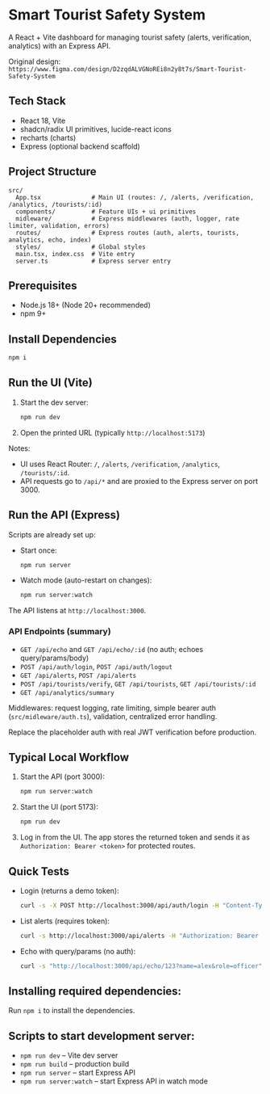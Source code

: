 
  # Smart Tourist Safety System

  A React + Vite dashboard for managing tourist safety (alerts, verification, analytics) with an Express API.

  Original design: `https://www.figma.com/design/D2zqdALVGNoREi8n2y8t7s/Smart-Tourist-Safety-System`

  ## Tech Stack

  - React 18, Vite
  - shadcn/radix UI primitives, lucide-react icons
  - recharts (charts)
  - Express (optional backend scaffold)

  ## Project Structure

  ```
  src/
    App.tsx              # Main UI (routes: /, /alerts, /verification, /analytics, /tourists/:id)
    components/          # Feature UIs + ui primitives
    midleware/           # Express middlewares (auth, logger, rate limiter, validation, errors)
    routes/              # Express routes (auth, alerts, tourists, analytics, echo, index)
    styles/              # Global styles
    main.tsx, index.css  # Vite entry
    server.ts            # Express server entry
  ```

  ## Prerequisites

  - Node.js 18+ (Node 20+ recommended)
  - npm 9+

  ## Install Dependencies

  ```bash
  npm i
  ```

  ## Run the UI (Vite)

  1) Start the dev server:
     ```bash
     npm run dev
     ```
  2) Open the printed URL (typically `http://localhost:5173`)

  Notes:
  - UI uses React Router: `/`, `/alerts`, `/verification`, `/analytics`, `/tourists/:id`.
  - API requests go to `/api/*` and are proxied to the Express server on port 3000.

  ## Run the API (Express)

  Scripts are already set up:

  - Start once:
    ```bash
    npm run server
    ```
  - Watch mode (auto-restart on changes):
    ```bash
    npm run server:watch
    ```

  The API listens at `http://localhost:3000`.

  ### API Endpoints (summary)

  - `GET /api/echo` and `GET /api/echo/:id` (no auth; echoes query/params/body)
  - `POST /api/auth/login`, `POST /api/auth/logout`
  - `GET /api/alerts`, `POST /api/alerts`
  - `POST /api/tourists/verify`, `GET /api/tourists`, `GET /api/tourists/:id`
  - `GET /api/analytics/summary`

  Middlewares: request logging, rate limiting, simple bearer auth (`src/midleware/auth.ts`), validation, centralized error handling.

  Replace the placeholder auth with real JWT verification before production.

  ## Typical Local Workflow

  1) Start the API (port 3000):
     ```bash
     npm run server:watch
     ```
  2) Start the UI (port 5173):
     ```bash
     npm run dev
     ```
  3) Log in from the UI. The app stores the returned token and sends it as `Authorization: Bearer <token>` for protected routes.

  ## Quick Tests

  - Login (returns a demo token):
    ```bash
    curl -s -X POST http://localhost:3000/api/auth/login -H "Content-Type: application/json" -d '{"username":"demo","password":"demo"}'
    ```

  - List alerts (requires token):
    ```bash
    curl -s http://localhost:3000/api/alerts -H "Authorization: Bearer demo-token"
    ```

  - Echo with query/params (no auth):
    ```bash
    curl -s "http://localhost:3000/api/echo/123?name=alex&role=officer"
    ```

## Installing required dependencies:

  Run `npm i` to install the dependencies.

  
  ## Scripts to start development server:

  - `npm run dev` – Vite dev server
  - `npm run build` – production build
  - `npm run server` – start Express API
  - `npm run server:watch` – start Express API in watch mode
